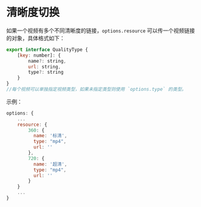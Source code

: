 # 清晰度切换

如果一个视频有多个不同清晰度的链接，`options.resource` 可以传一个视频链接的对象，具体格式如下：
```js
export interface QualityType {
    [key: number]: {
        name?: string,
        url: string,
        type?: string
    }
}
//每个视频可以单独指定视频类型，如果未指定类型则使用 `options.type` 的类型。
```

示例：
```js
options: {
    ...
    resource: {
        360: {
          name: '标清',
          type: "mp4",
          url: ''
        },
        720: {
          name: '超清',
          type: "mp4",
          url: ''
        }
    }
    ...
}
```